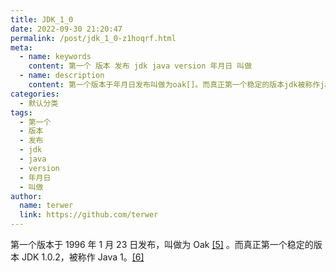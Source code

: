 ```yaml
---
title: JDK_1_0
date: 2022-09-30 21:20:47
permalink: /post/jdk_1_0-z1hoqrf.html
meta:
  - name: keywords
    content: 第一个 版本 发布 jdk java version 年月日 叫做
  - name: description
    content: 第一个版本于年月日发布叫做为oak[]。而真正第一个稳定的版本jdk被称作java。[]‍
categories:
  - 默认分类
tags:
  - 第一个
  - 版本
  - 发布
  - jdk
  - java
  - version
  - 年月日
  - 叫做
author:
  name: terwer
  link: https://github.com/terwer
---
```



第一个版本于 1996 年 1 月 23 日发布，叫做为 Oak [[5]](https://zh.wikipedia.org/wiki/Java%E7%89%88%E6%9C%AC%E6%AD%B7%E5%8F%B2#cite_note-pr10-5) 。而真正第一个稳定的版本 JDK 1.0.2，被称作 Java 1。[[6]](https://zh.wikipedia.org/wiki/Java%E7%89%88%E6%9C%AC%E6%AD%B7%E5%8F%B2#cite_note-JavaHistory-6)

‍

